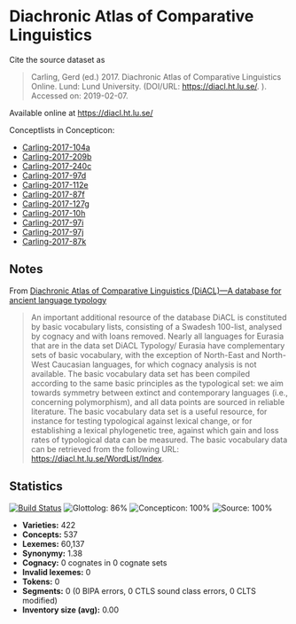 # Diachronic Atlas of Comparative Linguistics 

Cite the source dataset as

> Carling, Gerd (ed.) 2017. Diachronic Atlas of Comparative Linguistics Online. Lund: Lund University. (DOI/URL: https://diacl.ht.lu.se/. ). Accessed on: 2019-02-07.

Available online at https://diacl.ht.lu.se/

Conceptlists in Concepticon:
- [Carling-2017-104a](http://concepticon.clld.org/contributions/Carling-2017-104a)
- [Carling-2017-209b](http://concepticon.clld.org/contributions/Carling-2017-209b)
- [Carling-2017-240c](http://concepticon.clld.org/contributions/Carling-2017-240c)
- [Carling-2017-97d](http://concepticon.clld.org/contributions/Carling-2017-97d)
- [Carling-2017-112e](http://concepticon.clld.org/contributions/Carling-2017-112e)
- [Carling-2017-87f](http://concepticon.clld.org/contributions/Carling-2017-87f)
- [Carling-2017-127g](http://concepticon.clld.org/contributions/Carling-2017-127g)
- [Carling-2017-10h](http://concepticon.clld.org/contributions/Carling-2017-10h)
- [Carling-2017-97i](http://concepticon.clld.org/contributions/Carling-2017-97i)
- [Carling-2017-97j](http://concepticon.clld.org/contributions/Carling-2017-97j)
- [Carling-2017-87k](http://concepticon.clld.org/contributions/Carling-2017-87k)

## Notes

From [Diachronic Atlas of Comparative Linguistics (DiACL)—A database for ancient language typology](https://journals.plos.org/plosone/article?id=10.1371/journal.pone.0205313#sec006)

> An important additional resource of the database DiACL is constituted by basic vocabulary lists, consisting of a Swadesh 100-list, analysed by cognacy and with loans removed. Nearly all languages for Eurasia that are in the data set DiACL Typology/ Eurasia have complementary sets of basic vocabulary, with the exception of North-East and North-West Caucasian languages, for which cognacy analysis is not available. The basic vocabulary data set has been compiled according to the same basic principles as the typological set: we aim towards symmetry between extinct and contemporary languages (i.e., concerning polymorphism), and all data points are sourced in reliable literature. The basic vocabulary data set is a useful resource, for instance for testing typological against lexical change, or for establishing a lexical phylogenetic tree, against which gain and loss rates of typological data can be measured. The basic vocabulary data can be retrieved from the following URL: https://diacl.ht.lu.se/WordList/Index.




## Statistics


[![Build Status](https://travis-ci.org/None.svg?branch=master)](https://travis-ci.org/None)
![Glottolog: 86%](https://img.shields.io/badge/Glottolog-86%25-yellowgreen.svg "Glottolog: 86%")
![Concepticon: 100%](https://img.shields.io/badge/Concepticon-100%25-brightgreen.svg "Concepticon: 100%")
![Source: 100%](https://img.shields.io/badge/Source-100%25-brightgreen.svg "Source: 100%")

- **Varieties:** 422
- **Concepts:** 537
- **Lexemes:** 60,137
- **Synonymy:** 1.38
- **Cognacy:** 0 cognates in 0 cognate sets
- **Invalid lexemes:** 0
- **Tokens:** 0
- **Segments:** 0 (0 BIPA errors, 0 CTLS sound class errors, 0 CLTS modified)
- **Inventory size (avg):** 0.00